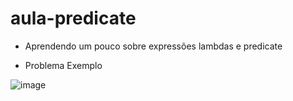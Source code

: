 # aula-predicate
- Aprendendo um pouco sobre expressões lambdas e predicate

- Problema Exemplo

![image](https://github.com/7rik/aula-predicate/assets/102545647/2dd58bcc-7ad1-40be-bc47-70d49175c910)

